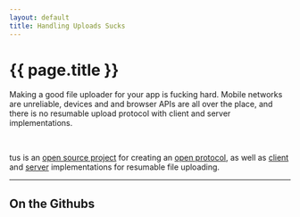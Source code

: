 ```yaml
---
layout: default
title: Handling Uploads Sucks
---
```


<div class="jumbotron">
  <h1>{{ page.title }}</h1>
  <p class="lead">
    Making a good file uploader for your app is fucking hard. Mobile
    networks are unreliable, devices and and browser APIs are all over
    the place, and there is no resumable upload protocol with client and server
    implementations.
  </p>
  <p class="lead">
    &nbsp;
  </p>
  <p class="lead">
    tus is an <a href="http://github.com/tus">open source project</a> for
    creating an <a href="#">open protocol</a>, as well as <a
    href="#">client</a> and <a href="#">server</a> implementations for
    resumable file uploading.
  </p>
</div>

<hr />

## On the Githubs

<ol id="githubs"></ol>
